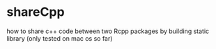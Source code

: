 # shareCpp
how to share c++ code between two Rcpp packages by building static library (only tested on mac os so far)

